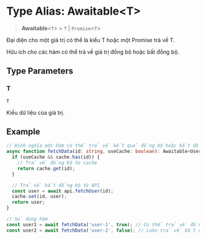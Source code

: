# Type Alias: Awaitable\<T\>

> **Awaitable**\<`T`\> = `T` \| `Promise`\<`T`\>

Đại diện cho một giá trị có thể là kiểu T hoặc một Promise trả về T.

Hữu ích cho các hàm có thể trả về giá trị đồng bộ hoặc bất đồng bộ.

## Type Parameters

### T

`T`

Kiểu dữ liệu của giá trị.

## Example

```typescript
// Định nghĩa một hàm có thể trả về kết quả đồng bộ hoặc bất đồng bộ
async function fetchData(id: string, useCache: boolean): Awaitable<User> {
  if (useCache && cache.has(id)) {
    // Trả về đồng bộ từ cache
    return cache.get(id);
  }

  // Trả về bất đồng bộ từ API
  const user = await api.fetchUser(id);
  cache.set(id, user);
  return user;
}

// Sử dụng hàm
const user1 = await fetchData('user-1', true); // Có thể trả về đồng bộ từ cache
const user2 = await fetchData('user-2', false); // Luôn trả về bất đồng bộ từ API
```
